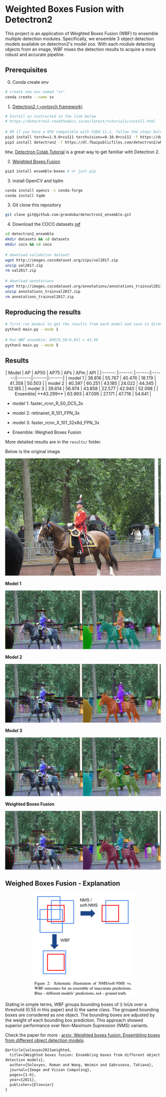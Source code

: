 # Weighted Boxes Fusion with Detectron2

This project is an application of Weighted Boxes Fusion (WBF) to ensemble multiple detection modules. Specifically, we ensemble 3 object detection models available on detectron2's model zoo. With each module detecting objects from an image, WBF mixes the detection results to acquire a more robust and accurate pipeline.


## Prerequisites

0. Conda create env
```sh
# create new env named "sv"
conda create --name sv
```

1. [Detectron2 (:=pytorch framework)](https://github.com/facebookresearch/detectron2)
```sh
# Install as instructed in the link below
# https://detectron2.readthedocs.io/en/latest/tutorials/install.html

# OR if you have a GPU compatible with CUDA 11.1, follow the steps below.
pip3 install torch==1.9.0+cu111 torchvision==0.10.0+cu111 -f https://download.pytorch.org/whl/torch_stable.html
pip3 install detectron2 -f https://dl.fbaipublicfiles.com/detectron2/wheels/cu111/torch1.9/index.html
```
btw, [Detectron Colab Tutorial](https://colab.research.google.com/drive/16jcaJoc6bCFAQ96jDe2HwtXj7BMD_-m5#scrollTo=FsePPpwZSmqt) is a great way to get familiar with Detectron 2.

2. [Weighted Boxes Fusion](https://github.com/ZFTurbo/Weighted-Boxes-Fusion)
```sh
pip3 install ensemble-boxes # or just pip
```

3. install OpenCV and tqdm
```sh
conda install opencv -c conda-forge
conda install tqdm
```

3. Git clone this repository
```sh
git clone git@github.com:grandoba/detectron2_ensemble.git
```

4. Download the COCO datasets [ref](https://gist.github.com/mkocabas/a6177fc00315403d31572e17700d7fd9)
```sh
cd detectron2_ensemble
mkdir datasets && cd datasets
mkdir coco && cd coco

# download validation dataset
wget http://images.cocodataset.org/zips/val2017.zip
unzip val2017.zip
rm val2017.zip

# download annotations
wget http://images.cocodataset.org/annotations/annotations_trainval2017.zip
unzip annotations_trainval2017.zip
rm annotations_trainval2017.zip

```

## Reproducing the results
```sh
# first run mode=1 to get the results from each model and save to directory "outputs1", "outputs2", and "outputs3"
python3 main.py --mode 1

# Run WBF ensemble: AP@[0.50:0.95] = 43.30
python3 main.py --mode 5
```

## Results

<div align="center">
| Model   |   AP       |  AP50  |  AP75  |  APs   |  APm   |  APl   |
|:------: |:------:    |:------:|:------:|:------:|:------:|:------:|
| model 1 | 36.816     | 55.767 | 40.476 | 18.179 | 41.358 | 50.503 |
| model 2 | 40.397     | 60.251 | 43.185 | 24.022 | 44.345 | 52.185 |
| model 3 | 39.614     | 56.974 | 43.858 | 22.577 | 42.940 | 52.098 |
| Ensemble| **43.299** | 63.993 | 47.095 | 27.171 | 47.716 | 54.641 |
</div>

* model 1: faster_rcnn_R_50_DC5_3x

* model 2: retinanet_R_101_FPN_3x

* model 3: faster_rcnn_X_101_32x8d_FPN_3x

* Ensemble: Weighed Boxes Fusion

More detailed results are in the `results/` folder.

Below is the original image.
<p align="center">
   <img src="imgs/img_original.png" alt="Original">
</p>

**Model 1**

<p align="center">
   <img src="imgs/img_model1.png" alt="Model 1">
</p>

**Model 2**

<p align="center">
   <img src="imgs/img_model2.png" alt="Model 2">
</p>

**Model 3**

<p align="center">
   <img src="imgs/img_model3.png" alt="Model 3">
</p>

**Weighted Boxes Fusion**
<p align="center">
   <img src="imgs/img_wbf.png" alt="WBF Explanation">
</p>


## Weighed Boxes Fusion - Explanation

<p align="center">
   <img src="imgs/wbf.png" alt="WBF Explanation">
</p>

Stating in simple terms, WBF groups bounding boxes of i) IoUs over a threshold (0.55 in this paper) and ii) the same class. The grouped bounding boxes are considered as one object. The bounding boxes are adjusted by the weight of each bounding box prediction. This approach showed superior performance over Non-Maximum Supression (NMS) variants.

Check the paper for more : [arxiv: Weighted boxes fusion: Ensembling boxes from different object detection models](https://arxiv.org/pdf/1910.13302.pdf).

```
@article{solovyev2021weighted,
  title={Weighted boxes fusion: Ensembling boxes from different object detection models},
  author={Solovyev, Roman and Wang, Weimin and Gabruseva, Tatiana},
  journal={Image and Vision Computing},
  pages={1-6},
  year={2021},
  publisher={Elsevier}
}
```
